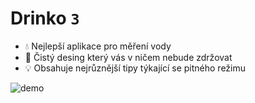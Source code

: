 # Drinko `3`
- 💧 Nejlepší aplikace pro měření vody
- 🧹 Čistý desing který vás v ničem nebude zdržovat
- 💡 Obsahuje nejrůznější tipy týkající se pitného režimu

![demo](https://user-images.githubusercontent.com/89579269/232089866-285518b2-e586-46d1-b7ae-1fcd8805459e.png)
